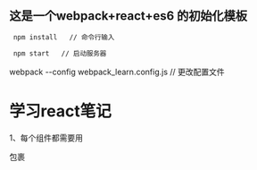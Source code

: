 ## 这是一个webpack+react+es6 的初始化模板

```bash
 npm install   // 命令行输入

 npm start   // 启动服务器
```

webpack --config webpack_learn.config.js  // 更改配置文件


# 学习react笔记
1、每个组件都需要用<div></div>包裹
